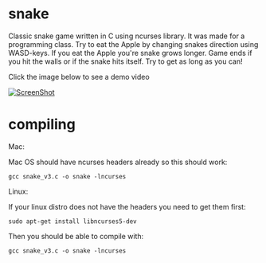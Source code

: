 # snake

Classic snake game written in C using ncurses library. It was made for a programming class.
Try to eat the Apple by changing snakes direction using WASD-keys. If you eat the Apple you're snake grows longer. 
Game ends if you hit the walls or if the snake hits itself. Try to get as long as you can!

Click the image below to see a demo video

[![ScreenShot](http://img.youtube.com/vi/adk_jzfPVnA/0.jpg)](https://youtu.be/adk_jzfPVnA)

# compiling

Mac:

Mac OS should have ncurses headers already so this should work:
```
gcc snake_v3.c -o snake -lncurses
```

Linux:

If your linux distro does not have the headers you need to get them first:
```
sudo apt-get install libncurses5-dev
```
Then you should be able to compile with:
```
gcc snake_v3.c -o snake -lncurses
```
